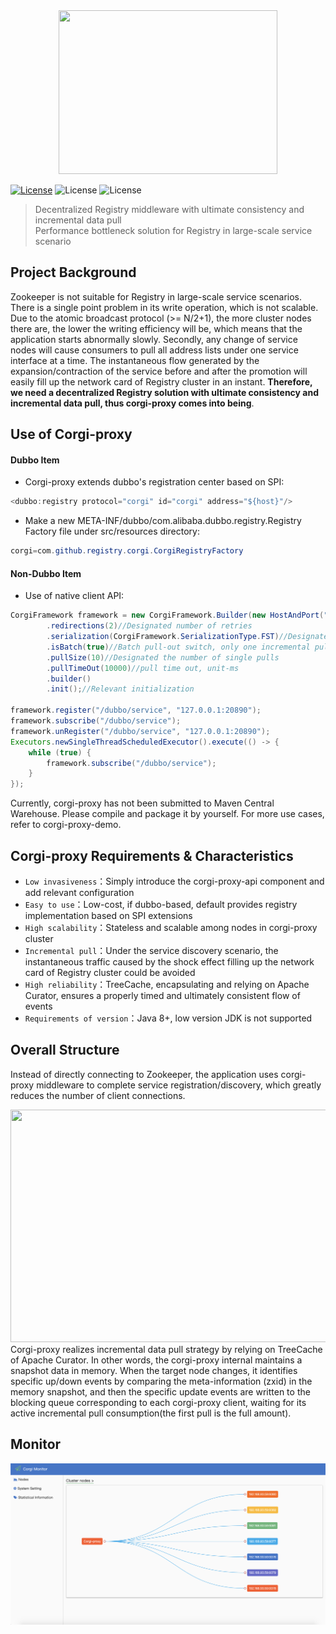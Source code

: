 <div align=center><img width="350" height="262" src="https://github.com/gaoxianglong/corgi-proxy/blob/master/resources/imgs/corgi-logo.jpeg"/></div>

[![License](https://img.shields.io/badge/license-Apache%202-4EB1BA.svg)](https://www.apache.org/licenses/LICENSE-2.0.html) ![License](https://img.shields.io/badge/build-passing-brightgreen.svg) ![License](https://img.shields.io/badge/version-0.1--SNAPSHOT-blue.svg)
> Decentralized Registry middleware with ultimate consistency and incremental data pull<br/>
> Performance bottleneck solution for Registry in large-scale service scenario<br/>
## Project Background
Zookeeper is not suitable for Registry in large-scale service scenarios. There is a single point problem in its write operation, which is not scalable. Due to the atomic broadcast protocol (>= N/2+1), the more cluster nodes there are, the lower the writing efficiency will be, which means that the application starts abnormally slowly. Secondly, any change of service nodes will cause consumers to pull all address lists under one service interface at a time. The instantaneous flow generated by the expansion/contraction of the service before and after the promotion will easily fill up the network card of Registry cluster in an instant. **Therefore, we need a decentralized Registry solution with ultimate consistency and incremental data pull, thus corgi-proxy comes into being**. 

## Use of Corgi-proxy
#### Dubbo Item
- Corgi-proxy extends dubbo's registration center based on SPI:
```java
<dubbo:registry protocol="corgi" id="corgi" address="${host}"/>
```
- Make a new META-INF/dubbo/com.alibaba.dubbo.registry.Registry Factory file under src/resources directory:
```java
corgi=com.github.registry.corgi.CorgiRegistryFactory
```
#### Non-Dubbo Item
- Use of native client API:
```java
CorgiFramework framework = new CorgiFramework.Builder(new HostAndPort("127.0.0.1", 9376))//binding host and port 
        .redirections(2)//Designated number of retries
        .serialization(CorgiFramework.SerializationType.FST)//Designated serialization protocol
        .isBatch(true)//Batch pull-out switch, only one incremental pull at a time when it is closed. 
        .pullSize(10)//Designated the number of single pulls
        .pullTimeOut(10000)//pull time out, unit-ms
        .builder()
        .init();//Relevant initialization
        
framework.register("/dubbo/service", "127.0.0.1:20890");
framework.subscribe("/dubbo/service");
framework.unRegister("/dubbo/service", "127.0.0.1:20890");
Executors.newSingleThreadScheduledExecutor().execute(() -> {
    while (true) {
        framework.subscribe("/dubbo/service");
    }
});
```
Currently, corgi-proxy has not been submitted to Maven Central Warehouse. Please compile and package it by yourself. For more use cases, refer to corgi-proxy-demo.

## Corgi-proxy Requirements & Characteristics
- `Low invasiveness`：Simply introduce the corgi-proxy-api component and add relevant configuration
- `Easy to use`：Low-cost, if dubbo-based, default provides registry implementation based on SPI extensions
- `High scalability`：Stateless and scalable among nodes in corgi-proxy cluster
- `Incremental pull`：Under the service discovery scenario, the instantaneous traffic caused by the shock effect filling up the network card of Registry cluster could be avoided
- `High reliability`：TreeCache, encapsulating and relying on Apache Curator, ensures a properly timed and ultimately consistent flow of events
- `Requirements of version`：Java 8+, low version JDK is not supported

## Overall Structure
Instead of directly connecting to Zookeeper, the application uses corgi-proxy middleware to complete service registration/discovery, which greatly reduces the number of client connections. 
<div align=center><img width="550" height="372" src="https://github.com/gaoxianglong/corgi-proxy/blob/master/resources/imgs/architecture.jpeg"/></div>
Corgi-proxy realizes incremental data pull strategy by relying on TreeCache of Apache Curator. In other words, the corgi-proxy internal maintains a snapshot data in memory. When the target node changes, it identifies specific up/down events by comparing the meta-information (zxid) in the memory snapshot, and then the specific update events are written to the blocking queue corresponding to each corgi-proxy client, waiting for its active incremental pull consumption(the first pull is the full amount). 

## Monitor
<div align=center><img src="https://github.com/gaoxianglong/corgi-proxy/blob/master/resources/imgs/monitor.png"/></div>